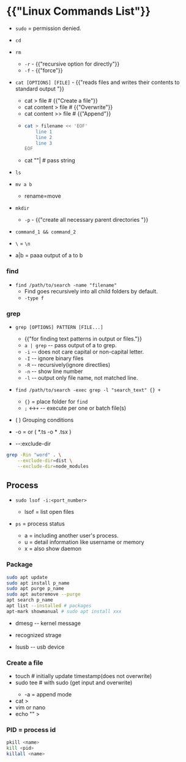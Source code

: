 # {{"Linux Commands List"}}
* `sudo` = permission denied.
* `cd`
* `rm`
    * `-r` - {{"recursive option for directly"}}
    * `-f` - {{"force"}}
* `cat [OPTIONS] [FILE]` - {{"reads files and writes their contents to standard output "}}
    * cat > file # {{"Create a file"}}
    * cat content > file # {{"Overwrite"}}
    * cat content >> file # {{"Append"}}
    *   ```bash
        cat > filename << 'EOF'
            line 1
            line 2
            line 3
        EOF
        ```
   * cat ""| # pass string
* `ls`

* `mv a b`
    * rename=move

* `mkdir`
    * `-p` - {{"create all necessary parent directories "}}

* `command_1 && command_2`

* `\` = `\n`

* a|b = paaa output of a to b

### find

* `find /path/to/search -name "filename"`
    *  Find goes recursively into all child folders by default.
    * `-type f`

### grep

* `grep [OPTIONS] PATTERN [FILE...]`
    * {{"for finding text patterns in output or files."}}
    * `a | grep` -- pass output of a to grep.
    * `-i` -- does not care capital or non-capital letter.
    * `-I` -- ignore binary files
    * `-R` -- recursively(ignore directlies)
    * `-n` -- show line number
    * `-l` -- output only file name, not matched line.

* `find /path/to/search -exec grep -l "search_text" {} +`
    * `{}` = place folder for `find`
    * `;` <->`+` -- execute per one or batch file(s)

* \( \) Grouping conditions
* -o = or \( *.ts -o  * .tsx \) 

*  --:exclude-dir
```bash
grep -Rin "word" . \
    --exclude-dir=dist \
    --exclude-dir=node_modules
``` 

## Process

* `sudo lsof -i:<port_number>`
    * lsof = list open files

* `ps` = process status
    * a = including another user's process.
    * u = detail information like username or memory
    * x = also show daemon

### Package
```bash
sudo apt update
sudo apt install p_name
sudo apt purge p_name
sudo apt autoremove --purge
apt search p_name
apt list --installed # packages
apt-mark showmanual # sudo apt install xxx
```

* dmesg -- kernel message

* recognized strage
* lsusb -- usb device

### Create a file
* touch <filename> # initially update timestamp(does not overwrite)
* sudo tee <filename> # with sudo (get input and overwrite)
     * -a = append mode 
* cat > <filename>
* vim or nano <filename>
* echo "" > <filename>

### PID = process id

```bash
pkill <name>
kill <pid>
killall <name>
```

